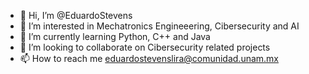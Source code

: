 - 👋 Hi, I’m @EduardoStevens
- 👀 I’m interested in Mechatronics Engineeering, Cibersecurity and AI
- 🌱 I’m currently learning Python, C++ and Java
- 💞️ I’m looking to collaborate on Cibersecurity related projects
- 📫 How to reach me eduardostevenslira@comunidad.unam.mx

<!---
EduardoStevens/EduardoStevens is a ✨ special ✨ repository because its `README.md` (this file) appears on your GitHub profile.
You can click the Preview link to take a look at your changes.
--->
